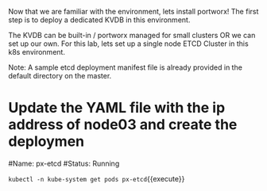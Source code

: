 Now that we are familiar with the environment, lets install portworx! The first step is to deploy a dedicated KVDB in this environment. 

The KVDB can be built-in / portworx managed for small clusters OR we can set up our own.  For this lab, lets set up a single node ETCD Cluster in this k8s environment.

Note: A sample etcd deployment manifest file is already provided in the default directory on the master. 

# Update the YAML file with the ip address of node03 and create the deploymen

#Name: px-etcd
#Status: Running

`kubectl -n kube-system get pods px-etcd`{{execute}}
